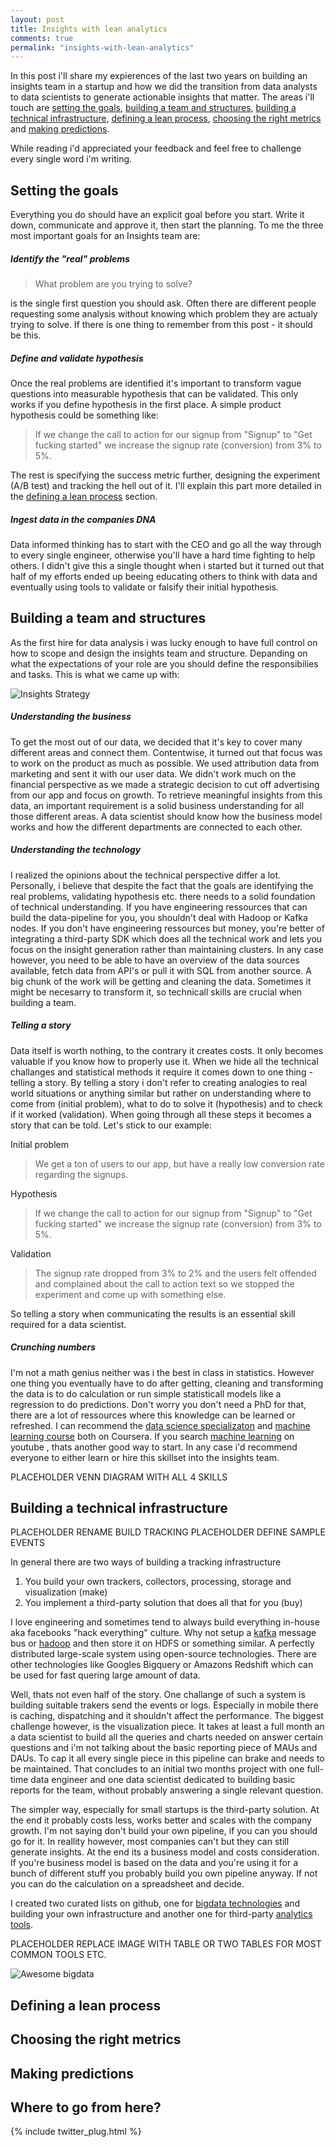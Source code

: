 ```yaml
---
layout: post
title: Insights with lean analytics
comments: true
permalink: "insights-with-lean-analytics"
---
```


In this post i'll share my expierences of the last two years on building an insights team in a startup and how we did the transition from data analysts to data scientists to generate actionable insights that matter. The areas i'll touch are [setting the goals](#setting-the-goals), [building a team and structures](#building-a-team-and-structures), [building a technical infrastructure](#building-a-technical-infrastructure), [defining a lean process](#defining-a-lean-process), [choosing the right metrics](#choosing-the-right-metrics) and [making predictions](#making-predictions).

While reading i'd appreciated your feedback and feel free to challenge every single word i'm writing.

## Setting the goals

Everything you do should have an explicit goal before you start. Write it down, communicate and approve it, then start the planning. To me the three most important goals for an Insights team are:

##### Identify the "real" problems

> What problem are you trying to solve?

is the single first question you should ask. Often there are different people requesting some analysis without knowing which problem they are actualy trying to solve. If there is one thing to remember from this post - it should be this.

##### Define and validate hypothesis

Once the real problems are identified it's important to transform vague questions into measurable hypothesis that can be validated. This only works if you define hypothesis in the first place. A simple product hypothesis could be something like:

> If we change the call to action for our signup from "Signup" to "Get fucking started" we increase the signup rate (conversion) from 3% to 5%.

The rest is specifying the success metric further, designing the experiment (A/B test) and tracking the hell out of it. I'll explain this part more detailed in the [defining a lean process](#defining-a-lean-process) section.

##### Ingest data in the companies DNA

Data informed thinking has to start with the CEO and go all the way through to every single engineer, otherwise you'll have a hard time fighting to help others. I didn't give this a single thought when i started but it turned out that half of my efforts ended up beeing educating others to think with data and eventually using tools to validate or falsify their initial hypothesis.

## Building a team and structures

As the first hire for data analysis i was lucky enough to have full control on how to scope and design the insights team and structure. Depanding on what the expectations of your role are you should define the responsibilies and tasks. This is what we came up with:

![Insights Strategy](/assets/posts/2014-10-14-insights-with-lean-analytics/insights-strategy.png)

##### Understanding the business

To get the most out of our data, we decided that it's key to cover many different areas and connect them. Contentwise, it turned out that focus was to work on the product as much as possible. We used attribution data from marketing and sent it with our user data. We didn't work much on the financial perspective as we made a strategic decision to cut off advertising from our app and focus on growth. To retrieve meaningful insights from this data, an important requirement is a solid business understanding for all those different areas. A data scientist should know how the business model works and how the different departments are connected to each other.

##### Understanding the technology

I realized the opinions about the technical perspective differ a lot. Personally, i believe that despite the fact that the goals are identifying the real problems, validating hypothesis etc. there needs to a solid foundation of technical understanding. If you have engineering ressources that can build the data-pipeline for you, you shouldn't deal with Hadoop or Kafka nodes. If you don't have engineering ressources but money, you're better of integrating a third-party SDK which does all the technical work and lets you focus on the insight generation rather than maintaining clusters. In any case however, you need to be able to have an overview of the data sources available, fetch data from API's or pull it with SQL from another source. A big chunk of the work will be getting and cleaning the data. Sometimes it might be necesarry to transform it, so technicall skills are crucial when building a team.

##### Telling a story

Data itself is worth nothing, to the contrary it creates costs. It only becomes valuable if you know how to properly use it. When we hide all the technical challanges and statistical methods it require it comes down to one thing - telling a story. By telling a story i don't refer to creating analogies to real world situations or anything similar but rather on understanding where to come from (initial problem), what to do to solve it (hypothesis) and to check if it worked (validation). When going through all these steps it becomes a story that can be told. Let's stick to our example:

Initial problem
> We get a ton of users to our app, but have a really low conversion rate regarding the signups.

Hypothesis
> If we change the call to action for our signup from "Signup" to "Get fucking started" we increase the signup rate (conversion) from 3% to 5%.

Validation
> The signup rate dropped from 3% to 2% and the users felt offended and complained about the call to action text so we stopped the experiment and come up with something else.

So telling a story when communicating the results is an essential skill required for a data scientist.

##### Crunching numbers

I'm not a math genius neither was i the best in class in statistics. However one thing you eventually have to do after getting, cleaning and transforming the data is to do calculation or run simple statisticall models like a regression to do predictions. Don't worry you don't need a PhD for that, there are a lot of ressources where this knowledge can be learned or refreshed. I can recommend the [data science specializaton](https://www.coursera.org/specialization/jhudatascience/1) and [machine learning course](https://www.coursera.org/course/ml) both on Coursera. If you search [machine learning](https://www.youtube.com/results?search_query=machine+learning) on youtube , thats another good way to start. In any case i'd recommend everyone to either learn or hire this skillset into the insights team.

PLACEHOLDER VENN DIAGRAM WITH ALL 4 SKILLS

## Building a technical infrastructure

PLACEHOLDER RENAME BUILD TRACKING
PLACEHOLDER DEFINE SAMPLE EVENTS

In general there are two ways of building a tracking infrastructure

1. You build your own trackers, collectors, processing, storage and visualization (make)
2. You implement a third-party solution that does all that for you (buy)

I love engineering and sometimes tend to always build everything in-house aka facebooks "hack everything" culture. Why not setup a [kafka](https://github.com/apache/kafka) message bus or [hadoop](https://github.com/apache/hadoop) and then store it on HDFS or something similar. A perfectly distributed large-scale system using open-source technologies. There are other technologies like Googles Bigquery or Amazons Redshift which can be used for fast quering large amount of data.

Well, thats not even half of the story. One challange of such a system is building suitable trakers send the events or logs. Especially in mobile there is caching, dispatching and it shouldn't affect the performance. The biggest challenge however, is the visualization piece. It takes at least a full month an a data scientist to build all the queries and charts needed on answer certain questions and i'm not talking about the basic reporting piece of MAUs and DAUs. To cap it all every single piece in this pipeline can brake and needs to be maintained. That concludes to an initial two months project with one full-time data engineer and one data scientist dedicated to building basic reports for the team, without probably answering a single relevant question.

The simpler way, especially for small startups is the third-party solution. At the end it probably costs less, works better and scales with the company growth. I'm not saying don't build your own pipeline, if you can you should go for it. In reallity however, most companies can't but they can still generate insights. At the end its a business model and costs consideration. If you're business model is based on the data and you're using it for a bunch of different stuff you probably build you own pipeline anyway. If not you can do the calculation on a spreadsheet and decide.

I created two curated lists on github, one for [bigdata technologies](https://github.com/onurakpolat/awesome-bigdata) and building your own infrastructure and another one for third-party [analytics tools](https://github.com/onurakpolat/awesome-analytics).

PLACEHOLDER REPLACE IMAGE WITH TABLE OR TWO TABLES FOR MOST COMMON TOOLS ETC.

![Awesome bigdata](/assets/posts/2014-10-14-insights-with-lean-analytics/awesome-bigdata.png)

## Defining a lean process



## Choosing the right metrics

## Making predictions

## Where to go from here?



{% include twitter_plug.html %}
